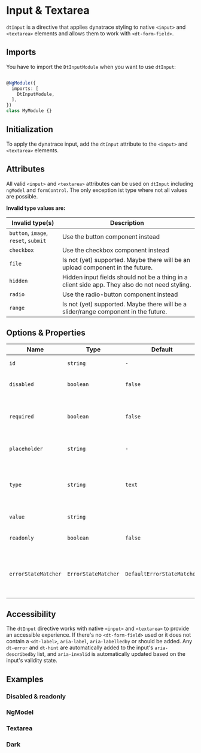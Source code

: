 # Input & Textarea

<docs-source-example example="DefaultInputExample"></docs-source-example>

`dtInput` is a directive that applies dynatrace styling to native `<input>` and `<textarea>` elements and allows them to work with `<dt-form-field>`.

## Imports

You have to import the `DtInputModule` when you want to use `dtInput`:

```typescript

@NgModule({
  imports: [
    DtInputModule,
  ],
})
class MyModule {}

```

## Initialization

To apply the dynatrace input, add the `dtInput` attribute to the `<input>` and `<textarea>` elements.

## Attributes

All valid `<input>` and `<textarea>` attributes can be used on `dtInput` including `ngModel` and `formControl`.
The only exception ist type where not all values are possible.

**Invalid type values are:**

| Invalid type(s) | Description |
| --- | --- |
| `button`, `image`, `reset`, `submit` | Use the button component instead |
| `checkbox` | Use the checkbox component instead |
| `file` | Is not (yet) supported. Maybe there will be an upload component in the future. |
| `hidden` | Hidden input fields should not be a thing in a client side app. They also do not need styling. |
| `radio` | Use the radio-button component instead |
| `range` | Is not (yet) supported. Maybe there will be a slider/range component in the future. |

## Options & Properties

| Name | Type | Default | Description |
| --- | --- | --- | --- |
| `id` | `string` | `-` | Id of the element. |
| `disabled` | `boolean` | `false` | Whether the element is disabled. |
| `required` | `boolean` | `false` | Whether the input is required. Used for validation. |
| `placeholder` | `string` | `-` | Input placeholder text. |
| `type` | `string` | `text` | Input type of the element. See valid types above. |
| `value` | `string` |   | Input value of the input. |
| `readonly` | `boolean` | `false` | Whether the input is readonly. |
| `errorStateMatcher` | `ErrorStateMatcher` | `DefaultErrorStateMatcher` | A class used to control when error messages are shown. |

## Accessibility

The `dtInput` directive works with native `<input>` and `<textarea>` to provide an accessible experience.
If there's no `<dt-form-field>` used or it does not contain a `<dt-label>`, `aria-label`, `aria-labelledby` or should be added.
Any `dt-error` and `dt-hint` are automatically added to the input's `aria-describedby` list, and `aria-invalid` is automatically updated based on the input's validity state.

## Examples

### Disabled & readonly

<docs-source-example example="DisabledReadonlyInputExample"></docs-source-example>

### NgModel

<docs-source-example example="NgModelInputExample"></docs-source-example>

### Textarea

<docs-source-example example="TextareaInputExample"></docs-source-example>

### Dark

<docs-source-example example="DarkInputExample" themedark="true"></docs-source-example>
